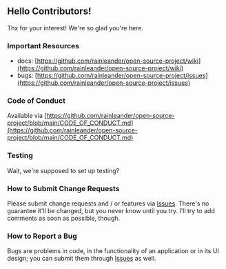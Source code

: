 ## Hello Contributors!
  Thx for your interest! We're so glad you're here. 

### Important Resources
  - docs: [https://github.com/rainleander/open-source-project/wiki](https://github.com/rainleander/open-source-project/wiki)
  - bugs: [https://github.com/rainleander/open-source-project/issues](https://github.com/rainleander/open-source-project/issues)

### Code of Conduct
Available via [https://github.com/rainleander/open-source-project/blob/main/CODE_OF_CONDUCT.md](https://github.com/rainleander/open-source-project/blob/main/CODE_OF_CONDUCT.md)

### Testing
Wait, we're supposed to set up testing?

### How to Submit Change Requests
Please submit change requests and / or features via [Issues](https://github.com/rainleander/open-source-project/issues). There's no guarantee it'll be changed, but you never know until you try. I'll try to add comments as soon as possible, though.

### How to Report a Bug
Bugs are problems in code, in the functionality of an application or in its UI design; you can submit them through [Issues](https://github.com/rainleander/open-source-project/issues) as well.
